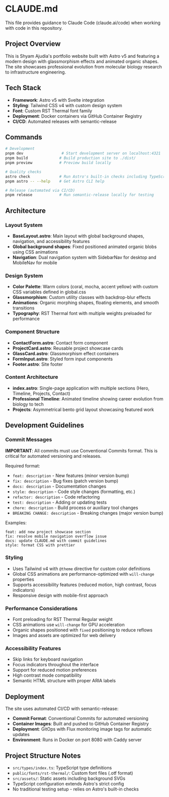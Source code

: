 # CLAUDE.md

This file provides guidance to Claude Code (claude.ai/code) when working with code in this repository.

## Project Overview

This is Shyam Ajudia's portfolio website built with Astro v5 and featuring a modern design with glassmorphism effects and animated organic shapes. The site showcases professional evolution from molecular biology research to infrastructure engineering.

## Tech Stack

- **Framework**: Astro v5 with Svelte integration
- **Styling**: Tailwind CSS v4 with custom design system
- **Font**: Custom RST Thermal font family
- **Deployment**: Docker containers via GitHub Container Registry
- **CI/CD**: Automated releases with semantic-release

## Commands

```bash
# Development
pnpm dev                 # Start development server on localhost:4321
pnpm build              # Build production site to ./dist/
pnpm preview            # Preview build locally

# Quality checks
astro check             # Run Astro's built-in checks including TypeScript
pnpm astro -- --help    # Get Astro CLI help

# Release (automated via CI/CD)
pnpm release            # Run semantic-release locally for testing
```

## Architecture

### Layout System
- **BaseLayout.astro**: Main layout with global background shapes, navigation, and accessibility features
- **Global background shapes**: Fixed positioned animated organic blobs using CSS animations
- **Navigation**: Dual navigation system with SidebarNav for desktop and MobileNav for mobile

### Design System
- **Color Palette**: Warm colors (coral, mocha, accent yellow) with custom CSS variables defined in global.css
- **Glassmorphism**: Custom utility classes with backdrop-blur effects
- **Animations**: Organic morphing shapes, floating elements, and smooth transitions
- **Typography**: RST Thermal font with multiple weights preloaded for performance

### Component Structure
- **ContactForm.astro**: Contact form component
- **ProjectCard.astro**: Reusable project showcase cards
- **GlassCard.astro**: Glassmorphism effect containers
- **FormInput.astro**: Styled form input components
- **Footer.astro**: Site footer

### Content Architecture
- **index.astro**: Single-page application with multiple sections (Hero, Timeline, Projects, Contact)
- **Professional Timeline**: Animated timeline showing career evolution from biology to tech
- **Projects**: Asymmetrical bento grid layout showcasing featured work

## Development Guidelines

### Commit Messages
**IMPORTANT**: All commits must use Conventional Commits format. This is critical for automated versioning and releases.

Required format:
- `feat: description` - New features (minor version bump)
- `fix: description` - Bug fixes (patch version bump)
- `docs: description` - Documentation changes
- `style: description` - Code style changes (formatting, etc.)
- `refactor: description` - Code refactoring
- `test: description` - Adding or updating tests
- `chore: description` - Build process or auxiliary tool changes
- `BREAKING CHANGE: description` - Breaking changes (major version bump)

Examples:
```
feat: add new project showcase section
fix: resolve mobile navigation overflow issue
docs: update CLAUDE.md with commit guidelines
style: format CSS with prettier
```

### Styling
- Uses Tailwind v4 with `@theme` directive for custom color definitions
- Global CSS animations are performance-optimized with `will-change` properties
- Supports accessibility features (reduced motion, high contrast, focus indicators)
- Responsive design with mobile-first approach

### Performance Considerations
- Font preloading for RST Thermal Regular weight
- CSS animations use `will-change` for GPU acceleration
- Organic shapes positioned with `fixed` positioning to reduce reflows
- Images and assets are optimized for web delivery

### Accessibility Features
- Skip links for keyboard navigation
- Focus indicators throughout the interface  
- Support for reduced motion preferences
- High contrast mode compatibility
- Semantic HTML structure with proper ARIA labels

## Deployment

The site uses automated CI/CD with semantic-release:
- **Commit Format**: Conventional Commits for automated versioning
- **Container Images**: Built and pushed to GitHub Container Registry
- **Deployment**: GitOps with Flux monitoring image tags for automatic updates
- **Environment**: Runs in Docker on port 8080 with Caddy server

## Project Structure Notes

- `src/types/index.ts`: TypeScript type definitions
- `public/fonts/rst-thermal/`: Custom font files (.otf format)
- `src/assets/`: Static assets including background SVGs
- TypeScript configuration extends Astro's strict config
- No traditional testing setup - relies on Astro's built-in checks
